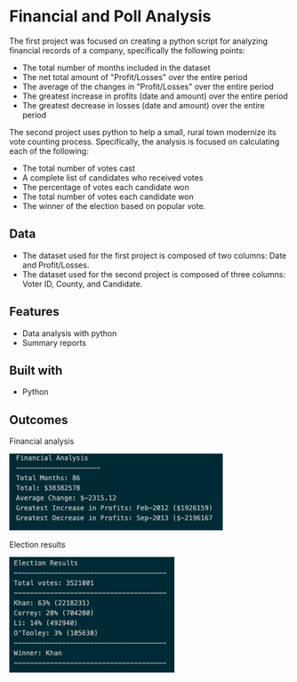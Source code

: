 # Financial and Poll Analysis 

The first project was focused on creating a python script for analyzing financial records of a company, specifically the following points:

* The total number of months included in the dataset
* The net total amount of "Profit/Losses" over the entire period
* The average of the changes in "Profit/Losses" over the entire period
* The greatest increase in profits (date and amount) over the entire period
* The greatest decrease in losses (date and amount) over the entire period

The second project uses python to help a small, rural town modernize its vote counting process. Specifically, the analysis is focused on calculating each of the following:

* The total number of votes cast
* A complete list of candidates who received votes
* The percentage of votes each candidate won
* The total number of votes each candidate won
* The winner of the election based on popular vote.

## Data 

* The dataset used for the first project is composed of two columns: Date and Profit/Losses.
* The dataset used for the second project is composed of three columns: Voter ID, County, and Candidate.

## Features

* Data analysis with python
* Summary reports

## Built with 

* Python

## Outcomes

Financial analysis

![Image1.png](Images/Image1.png)

Election results

![Image2.png](Images/Image2.png)
